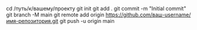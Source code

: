 cd /путь/к/вашему/проекту
git init
git add .
git commit -m "Initial commit"
git branch -M main
git remote add origin https://github.com/ваш-username/имя-репозитория.git
git push -u origin main
